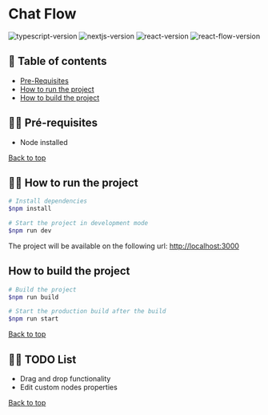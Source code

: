 # Chat Flow

[typescript]: https://img.shields.io/static/v1?label=Typescript&message=5.1.3&color=0172b2
[nextjs]: https://img.shields.io/static/v1?label=NextJS&message=13.4.5&color=0172b2
[react]: https://img.shields.io/static/v1?label=ReactJS&message=18.2.0&color=0172b2
[react-flow]: https://img.shields.io/static/v1?label=React-Flow&message=11.7.40&color=0172b2

![typescript-version][typescript]
![nextjs-version][nextjs]
![react-version][react]
![react-flow-version][react-flow]

<h2 id="contents">📑 Table of contents</h2>

* [Pre-Requisites](#prerequisites)
* [How to run the project](#execution)
* [How to build the project](#build)

<h2 id="prerequisites">👨‍🔧 Pré-requisites</h2>

* Node installed

[Back to top](#contents)

<h2 id="execution">👨‍💻 How to run the project</h2>

```bash
# Install dependencies
$npm install

# Start the project in development mode
$npm run dev
```

The project will be available on the following url: <http://localhost:3000>

<h2 id="build"> How to build the project</h2>

```bash
# Build the project
$npm run build

# Start the production build after the build
$npm run start
```

[Back to top](#contents)

<h2 id="todo">👷‍♂️ TODO List</h2>

* Drag and drop functionality
* Edit custom nodes properties

[Back to top](#contents)
